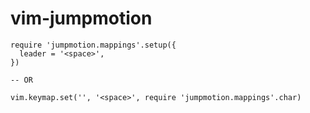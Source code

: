 # vim-jumpmotion

```
require 'jumpmotion.mappings'.setup({
  leader = '<space>',
})

-- OR

vim.keymap.set('', '<space>', require 'jumpmotion.mappings'.char)
```
